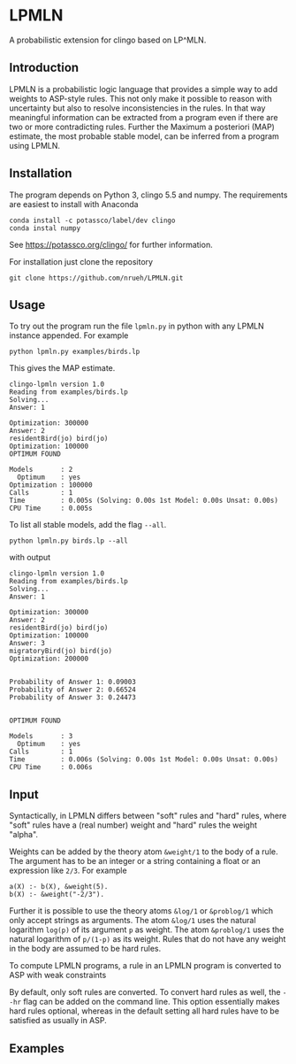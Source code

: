 # LPMLN
A probabilistic extension for clingo based on LP^MLN.

## Introduction
LPMLN is a probabilistic logic language that provides a simple way to add weights to ASP-style rules. This not only make it possible to reason with uncertainty but also to resolve inconsistencies in the rules. In that way meaningful information can be extracted from a program even if there are two or more contradicting rules.
Further the Maximum a posteriori (MAP) estimate, the most probable stable model, can be inferred from a program using LPMLN.


## Installation
The program depends on Python 3, clingo 5.5 and numpy. The requirements are easiest to install with Anaconda 
```
conda install -c potassco/label/dev clingo
conda instal numpy
```
See https://potassco.org/clingo/ for further information.

For installation just clone the repository
```
git clone https://github.com/nrueh/LPMLN.git
```

## Usage
To try out the program run the file `lpmln.py` in python with any LPMLN instance appended. For example
```
python lpmln.py examples/birds.lp
```
This gives the MAP estimate. 
```
clingo-lpmln version 1.0
Reading from examples/birds.lp
Solving...
Answer: 1

Optimization: 300000
Answer: 2
residentBird(jo) bird(jo)
Optimization: 100000
OPTIMUM FOUND

Models       : 2
  Optimum    : yes
Optimization : 100000
Calls        : 1
Time         : 0.005s (Solving: 0.00s 1st Model: 0.00s Unsat: 0.00s)
CPU Time     : 0.005s
```
To list all stable models, add the flag `--all`. 
```
python lpmln.py birds.lp --all
```
with output 
```
clingo-lpmln version 1.0
Reading from examples/birds.lp
Solving...
Answer: 1

Optimization: 300000
Answer: 2
residentBird(jo) bird(jo)
Optimization: 100000
Answer: 3
migratoryBird(jo) bird(jo)
Optimization: 200000


Probability of Answer 1: 0.09003
Probability of Answer 2: 0.66524
Probability of Answer 3: 0.24473


OPTIMUM FOUND

Models       : 3
  Optimum    : yes
Calls        : 1
Time         : 0.006s (Solving: 0.00s 1st Model: 0.00s Unsat: 0.00s)
CPU Time     : 0.006s
```
## Input
Syntactically, in LPMLN differs between "soft" rules and "hard" rules, where "soft" rules have a (real number) weight and "hard" rules the weight "alpha". 

Weights can be added by the theory atom `&weight/1` to the body of a rule. The argument has to be an integer or a string containing a float or an expression like `2/3`. For example
```
a(X) :- b(X), &weight(5).
b(X) :- &weight("-2/3").
```
Further it is possible to use the theory atoms `&log/1` or `&problog/1` which only accept strings as arguments. The atom `&log/1` uses the natural logarithm `log(p)` of its argument `p` as weight. The atom `&problog/1` uses the natural logarithm of `p/(1-p)` as its weight.
Rules that do not have any weight in the body are assumed to be hard rules.

To compute LPMLN programs, a rule in an LPMLN program is converted to ASP with weak constraints

By default, only soft rules are converted. To convert hard rules as well, the `--hr` flag can be added on the command line. This option essentially makes hard rules optional, whereas in the default setting all hard rules have to be satisfied as usually in ASP.

## Examples
